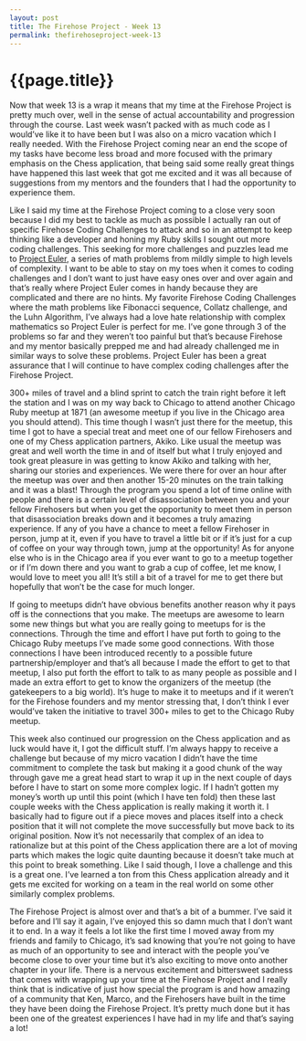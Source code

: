 ```yaml
---
layout: post
title: The Firehose Project - Week 13
permalink: thefirehoseproject-week-13
---
```


# {{page.title}}

Now that week 13 is a wrap it means that my time at the Firehose Project is pretty much over, well in the sense of actual accountability and progression through the course. Last week wasn’t packed with as much code as I would’ve like it to have been but I was also on a micro vacation which I really needed. With the Firehose Project coming near an end the scope of my tasks have become less broad and more focused with the primary emphasis on the Chess application, that being said some really great things have happened this last week that got me excited and it was all because of suggestions from my mentors and the founders that I had the opportunity to experience them.

Like I said my time at the Firehose Project coming to a close very soon because I did my best to tackle as much as possible I actually ran out of specific Firehose Coding Challenges to attack and so in an attempt to keep thinking like a developer and honing my Ruby skills I sought out more coding challenges. This seeking for more challenges and puzzles lead me to [Project Euler](https://projecteuler.net/), a series of math problems from mildly simple to high levels of complexity. I want to be able to stay on my toes when it comes to coding challenges and I don’t want to just have easy ones over and over again and that’s really where Project Euler comes in handy because they are complicated and there are no hints. My favorite Firehose Coding Challenges where the math problems like Fibonacci sequence, Collatz challenge, and the Luhn Algorithm, I’ve always had a love hate relationship with complex mathematics so Project Euler is perfect for me. I’ve gone through 3 of the problems so far and they weren’t too painful but that’s because Firehose and my mentor basically prepped me and had already challenged me in similar ways to solve these problems. Project Euler has been a great assurance that I will continue to have complex coding challenges after the Firehose Project.

300+ miles of travel and a blind sprint to catch the train right before it left the station and I was on my way back to Chicago to attend another Chicago Ruby meetup at 1871 (an awesome meetup if you live in the Chicago area you should attend). This time though I wasn’t just there for the meetup, this time I got to have a special treat and meet one of our fellow Firehosers and one of my Chess application partners, Akiko. Like usual the meetup was great and well worth the time in and of itself but what I truly enjoyed and took great pleasure in was getting to know Akiko and talking with her, sharing our stories and experiences. We were there for over an hour after the meetup was over and then another 15-20 minutes on the train talking and it was a blast! Through the program you spend a lot of time online with people and there is a certain level of disassociation between you and your fellow Firehosers but when you get the opportunity to meet them in person that disassociation breaks down and it becomes a truly amazing experience. If any of you have a chance to meet a fellow Firehoser in person, jump at it, even if you have to travel a little bit or if it’s just for a cup of coffee on your way through town, jump at the opportunity! As for anyone else who is in the Chicago area if you ever want to go to a meetup together or if I’m down there and you want to grab a cup of coffee, let me know, I would love to meet you all! It’s still a bit of a travel for me to get there but hopefully that won’t be the case for much longer.

If going to meetups didn’t have obvious benefits another reason why it pays off is the connections that you make. The meetups are awesome to learn some new things but what you are really going to meetups for is the connections. Through the time and effort I have put forth to going to the Chicago Ruby meetups I’ve made some good connections. With those connections I have been introduced recently to a possible future partnership/employer and that’s all because I made the effort to get to that meetup, I also put forth the effort to talk to as many people as possible and I made an extra effort to get to know the organizers of the meetup (the gatekeepers to a big world). It’s huge to make it to meetups and if it weren’t for the Firehose founders and my mentor stressing that, I don’t think I ever would’ve taken the initiative to travel 300+ miles to get to the Chicago Ruby meetup.

This week also continued our progression on the Chess application and as luck would have it, I got the difficult stuff. I’m always happy to receive a challenge but because of my micro vacation I didn’t have the time commitment to complete the task but making it a good chunk of the way through gave me a great head start to wrap it up in the next couple of days before I have to start on some more complex logic. If I hadn’t gotten my money’s worth up until this point (which I have ten fold) then these last couple weeks with the Chess application is really making it worth it. I basically had to figure out if a piece moves and places itself into a check position that it will not complete the move successfully but move back to its original position. Now it’s not necessarily that complex of an idea to rationalize but at this point of the Chess application there are a lot of moving parts which makes the logic quite daunting because it doesn’t take much at this point to break something. Like I said though, I love a challenge and this is a great one. I’ve learned a ton from this Chess application already and it gets me excited for working on a team in the real world on some other similarly complex problems.

The Firehose Project is almost over and that’s a bit of a bummer. I’ve said it before and I’ll say it again, I’ve enjoyed this so damn much that I don’t want it to end. In a way it feels a lot like the first time I moved away from my friends and family to Chicago, it’s sad knowing that you’re not going to have as much of an opportunity to see and interact with the people you’ve become close to over your time but it’s also exciting to move onto another chapter in your life. There is a nervous excitement and bittersweet sadness that comes with wrapping up your time at the Firehose Project and I really think that is indicative of just how special the program is and how amazing of a community that Ken, Marco, and the Firehosers have built in the time they have been doing the Firehose Project. It’s pretty much done but it has been one of the greatest experiences I have had in my life and that’s saying a lot!
